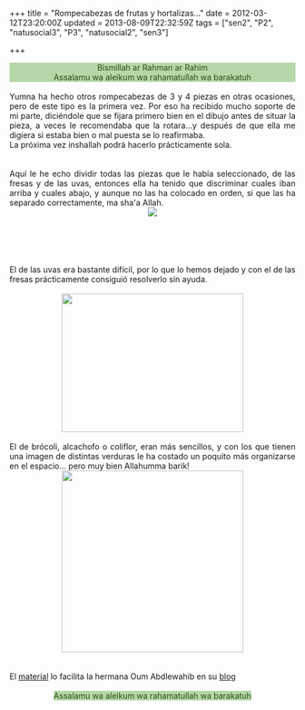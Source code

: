 +++
title = "Rompecabezas de frutas y hortalizas..."
date = 2012-03-12T23:20:00Z
updated = 2013-08-09T22:32:59Z
tags = ["sen2", "P2", "natusocial3", "P3", "natusocial2", "sen3"]

+++

<div dir="ltr" style="text-align: left;" trbidi="on"><div style="background-color: #b6d7a8; color: #274e13; text-align: center;">Bismillah ar Rahman ar Rahim</div><div style="background-color: #b6d7a8; color: #274e13; text-align: center;">Assalamu wa aleikum wa rahamatullah wa barakatuh</div><div style="text-align: center;"><br /></div><div style="text-align: justify;">Yumna ha hecho otros rompecabezas de 3 y 4 piezas en otras ocasiones, pero de este tipo es la primera vez. Por eso ha recibido mucho soporte de mi parte, diciéndole que se fijara primero bien en el dibujo antes de situar la pieza, a veces le recomendaba que la rotara...y después de que ella me digiera si estaba bien o mal puesta se lo reafirmaba. <br />La próxima vez inshallah podrá hacerlo prácticamente sola.</div><div style="text-align: center;"><br /></div><div style="text-align: center;"><br /></div><div style="text-align: center;"><div style="text-align: justify;">Aquí le he echo dividir todas las piezas que le había seleccionado, de las fresas y de las uvas, entonces ella ha tenido que discriminar cuales iban arriba y cuales abajo, y aunque no las ha colocado en orden, si que las ha separado correctamente, ma sha'a Allah.</div></div><div class="separator" style="clear: both; text-align: center;"><a href="http://1.bp.blogspot.com/-bJRdF4__kqk/UgVRSJbo4vI/AAAAAAAAFG4/VOb0D6aweGg/s1600/DSC02620.JPG" imageanchor="1" style="margin-left: 1em; margin-right: 1em;"><img border="0" src="http://1.bp.blogspot.com/-bJRdF4__kqk/UgVRSJbo4vI/AAAAAAAAFG4/VOb0D6aweGg/s1600/DSC02620.JPG" /></a></div><br /><br /><div class="separator" style="clear: both; text-align: center;"></div><br /><a name='more'></a><br /><br /><div style="text-align: center;"><div style="text-align: justify;">El de las uvas era bastante difícil, por lo que lo hemos dejado y con el de las fresas prácticamente consiguió resolverlo sin ayuda.</div></div><br /><div class="separator" style="clear: both; text-align: center;"><a href="http://1.bp.blogspot.com/-139JNm7jg1E/UgVRULeYC9I/AAAAAAAAFHA/akFP_IvhnbY/s1600/DSC02621.JPG" imageanchor="1" style="margin-left: 1em; margin-right: 1em;"><img border="0" src="http://1.bp.blogspot.com/-139JNm7jg1E/UgVRULeYC9I/AAAAAAAAFHA/akFP_IvhnbY/s1600/DSC02621.JPG" height="244" width="320" /></a></div><br /><div style="text-align: justify;">El de brócoli, alcachofo o coliflor, eran más sencillos, y con los que tienen una imagen de distintas verduras le ha costado un poquito más organizarse en el espacio... pero muy bien Allahumma barik!</div><div class="separator" style="clear: both; text-align: center;"><a href="http://2.bp.blogspot.com/-hM_k1BcE6wc/UgVRvOIDDwI/AAAAAAAAFHI/N6aBk7RQphA/s1600/cats2.jpg" imageanchor="1" style="margin-left: 1em; margin-right: 1em;"><img border="0" src="http://2.bp.blogspot.com/-hM_k1BcE6wc/UgVRvOIDDwI/AAAAAAAAFHI/N6aBk7RQphA/s1600/cats2.jpg" height="320" width="320" /></a></div><br /><div class="separator" style="clear: both; text-align: center;"></div><br /><div style="text-align: justify;">El <a href="http://lecoledelily.wifeo.com/puzzle.php">material</a> lo facilita la hermana Oum Abdlewahib en su&nbsp;<a href="http://lecoledelily.wifeo.com/">blog</a><br /><br /><div style="text-align: center;"><span style="background-color: #b6d7a8; color: #274e13;">Assalamu wa aleikum wa rahamatullah wa barakatuh </span></div></div></div>
